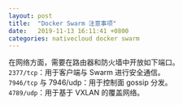 ```yaml
---
layout: post
title:  "Docker Swarm 注意事项"
date:   2019-11-13 16:11:41 +0800
categories: nativecloud docker swarm
---
```


在网络方面，需要在路由器和防火墙中开放如下端口。  
`2377/tcp`：用于客户端与 Swarm 进行安全通信。  
`7946/tcp` 与 7946/udp：用于控制面 gossip 分发。  
`4789/udp`：用于基于 VXLAN 的覆盖网络。  
